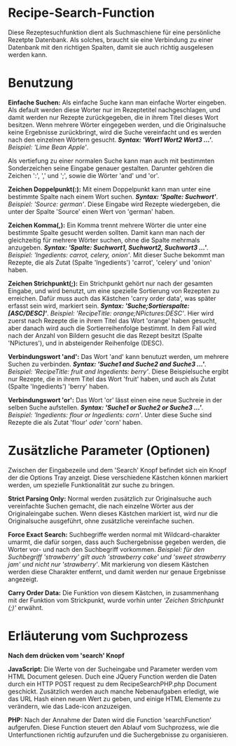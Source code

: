 # Recipe-Search-Function
Diese Rezeptesuchfunktion dient als Suchmaschiene für eine persönliche Rezetpte Datenbank. Als solches, braucht sie eine Verbindung zu einer Datenbank mit den richtigen Spalten, damit sie auch richtig ausgelesen werden kann. 

# Benutzung
**Einfache Suchen:** Als einfache Suche kann man einfache Worter eingeben. Als default werden diese Worter nur im Rezeptetitel nachgeschlagen, und damit werden nur Rezepte zurückgegeben, die in ihrem Titel dieses Wort besitzen. Wenn mehrere Wörter eingegeben werden, und die Originalsuche keine Ergebnisse zurückbringt, wird die Suche vereinfacht und es werden nach den einzelnen Wörtern gesucht. ***Syntax: 'Wort1 Wort2 Wort3 ...'***. *Beispiel: 'Lime Bean Apple'*.

Als vertiefung zu einer normalen Suche kann man auch mit bestimmten Sonderzeichen seine Eingabe genauer gestalten. Darunter gehören die Zeichen ':', ',' und ';', sowie die Wörter 'and' und 'or'. 

**Zeichen Doppelpunkt(:):** Mit einem Doppelpunkt kann man unter eine bestimmte Spalte nach einem Wort suchen. ***Syntax: 'Spalte: Suchwort'***. *Beispiel: 'Source: german'*. Diese Eingabe wird Rezepte wiedergeben, die unter der Spalte 'Source' einen Wert von 'german' haben.

**Zeichen Komma(,):** Ein Komma trennt mehrere Wörter die unter eine bestimmte Spalte gesucht werden sollten. Damit kann man nach der gleichzeitig für mehrere Wörter suchen, ohne die Spalte mehrmals anzugeben. ***Syntax: 'Spalte: Suchwort1, Suchwort2, Suchwort3 ...'***. *Beispiel: 'Ingedients: carrot, celery, onion'*. Mit dieser Suche bekommt man Rezepte, die als Zutat (Spalte 'Ingedients') 'carrot', 'celery' und 'onion' haben. 

**Zeichen Strichpunkt(;):** Ein Strichpunkt gehört nur nach der gesamten Eingabe, und wird benutzt, um eine spezielle Sortierung von Rezepten zu erreichen. Dafür muss auch das Kästchen 'carry order data', was später erfasst sein wird, markiert sein. ***Syntax: 'Suche;Sortierspalte:[ASC/DESC]'***. *Beispiel: 'RecipeTitle: orange;NPictures:DESC'*. Hier wird zuerst nach Rezepte die in ihrem Titel das Wort 'orange' haben gesucht, aber danach wird auch die Sortierreihenfolge bestimmt. In dem Fall wird nach der Anzahl von Bildern gesucht die das Rezept besitzt (Spalte 'NPictures'), und in absteigender Reihenfolge (DESC). 

**Verbindungswort 'and':** Das Wort 'and' kann benutuzt werden, um mehrere Suchen zu verbinden. ***Syntax: 'Suche1 and Suche2 and Suche3 ...'***. *Beispiel: 'RecipeTitle: fruit and Ingedients: berry'*. Diese Beispielsuche ergibt nur Rezepte, die in ihrem Titel das Wort 'fruit' haben, und auch als Zutat (Spalte 'Ingedients') 'berry' haben.

**Verbindungswort 'or':** Das Wort 'or' lässt einen eine neue Suchreie in der selben Suche aufstellen. ***Syntax: 'Suche1 or Suche2 or Suche3 ...'***. *Beispiel: 'Ingedients: flour or Ingedients: corn'*. Unter diese Suche sind Rezepte die als Zutat 'flour' *oder* 'corn' haben.

# Zusätzliche Parameter (Optionen)
Zwischen der Eingabezeile und dem 'Search' Knopf befindet sich ein Knopf der die Options Tray anzeigt. Diese verschiedene Kästchen können markiert werden, um spezielle Funktionalität zur suche zu bringen.

**Strict Parsing Only:** Normal werden zusätzlich zur Originalsuche auch vereinfachte Suchen gemacht, die nach einzelne Wörter aus der Originaleingabe suchen. Wenn dieses Kästchen markiert ist, wird nur die Originalsuche ausgeführt, ohne zusätzliche vereinfache suchen.

**Force Exact Search:** Suchbegriffe werden normal mit Wildcard-charakter umarmt, die dafür sorgen, dass auch Suchergebnisse gegeben werden, die Worter vor- und nach den Suchbegriff vorkommen. *Beispiel: für den Suchbegriff 'strawberry' gilt auch 'strawberry cake' und 'sweet strawberry jam' und nicht nur 'strawberry'*. Mit markierung von diesem Kästchen werden diese Charakter entfernt, und damit werden nur genaue Ergebnisse angezeigt.

**Carry Order Data:** Die Funktion von diesem Kästchen, in zusammenhang mit der Funktion vom Strickpunkt, wurde vorhin unter *'Zeichen Strichpunkt (;)'* erwähnt.

# Erläuterung vom Suchprozess
**Nach dem drücken vom 'search' Knopf**

**JavaScript:** Die Werte von der Sucheingabe und Parameter werden vom HTML Document gelesen. Duch eine JQuery Function werden die Daten durch ein HTTP POST request zu dem RecipeSearchPHP.php Document geschickt. Zusätzlich werden auch manche Nebenaufgaben erledigt, wie das URL Hash einen neuen Wert zu geben, und einige HTML Elemente zu verändern, wie das Lade-icon anzuzeigen.

**PHP:** Nach der Annahme der Daten wird die Function 'searchFunction' aufgerufen. Diese Function steuert den Ablauf vom Suchprozess, wie die Unterfunctionen richtig aufzurufen und die Suchergebnisse zu organisieren. 
